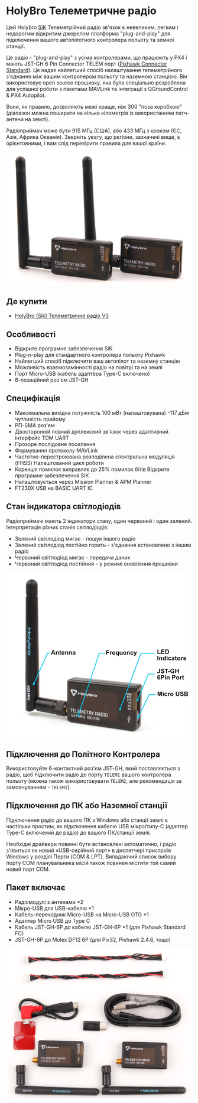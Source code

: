 # HolyBro Телеметричне радіо

Цей Holybro [SiK](../telemetry/sik_radio.md) Телеметрійний радіо зв'язок є невеликим, легким і недорогим відкритим джерелом платформа "plug-and-play" для підключення вашого автопілотного контролера польоту та земної станції.

Це радіо - "plug-and-play" з усіма контролерами, що працюють у PX4 і мають JST-GH 6 Pin Connector TELEM порт ([Pixhawk Connector Standard](https://github.com/pixhawk/Pixhawk-Standards)). Це надає найлегший спосіб налаштування телеметрійного з'єднання між вашим контролером польоту та наземною станцією. Він використовує open source прошивку, яка була спеціально розроблена для успішної роботи з пакетами MAVLink та інтеграції з QGroundControl & PX4 Autopilot.

Вони, як правило, дозволяють межі краще, ніж 300 "поза коробкою" (діапазон можна поширити на кілька кілометрів із використанням патч-антени на землі).

Радіоприймач може бути 915 МГц (США), або 433 МГц з кроком (ЄС, Азія, Африка Океанія). Зверніть увагу, що регіони, зазначені вище, є орієнтовними, і вам слід перевірити правила для вашої країни.

<img src="../../assets/hardware/telemetry/holybro_sik_radio_v3.png" width="600px" title="Sik Telemetry Radio" />

## Де купити

- [HolyBro (Sik) Телеметричне радіо V3](https://holybro.com/collections/telemetry-radios/products/sik-telemetry-radio-v3)

## Особливості

- Відкрите програмне забезпечення SiK
- Plug-n-play для стандартного контролера польоту Pixhawk
- Найлегший спосіб підключити ваш автопілот та наземну станцію
- Можливість взаємозамінності радіо на повітрі та на землі
- Порт Micro-USB (кабель адаптера Type-C включено)
- 6-позиційний роз'єм JST-GH

## Специфікація

- Максимальна вихідна потужність 100 мВт (налаштовувана) -117 дБм чутливість прийому
- РП-SMA роз'єм
- Двосторонній повний дуплексний зв'язок через адаптивний інтерфейс TDM UART
- Прозоре послідовне посилання
- Формування протоколу MAVLink
- Частотно-перестроювана розподілена спектральна модуляція (FHSS) Налаштований цикл роботи
- Корекція помилок виправляє до 25% помилок бітів Відкрите програмне забезпечення SIK
- Налаштовується через Mission Planner & APM Planner
- FT230X USB на BASIC UART IC

## Стан індикатора світлодіодів

Радіоприймачі мають 2 індикатори стану, один червоний і один зелений. Інтерпретація різних станів світлодіодів:

- Зелений світлодіод мигає - пошук іншого радіо
- Зелений світлодіод постійно горить - з'єднання встановлено з іншим радіо
- Червоний світлодіод мигає - передача даних
- Червоний світлодіод постійний - у режимі оновлення прошивки

<img src="../../assets/hardware/telemetry/holybro_sik_telemetry_label.jpg" width="500px" title="Pixhawk5x Upright Image" />

## Підключення до Політного Контролера

Використовуйте 6-контактний роз'єм JST-GH, який поставляється з радіо, щоб підключити радіо до порту `TELEM1` вашого контролера польоту (можна також використовувати `TELEM2`, але рекомендація за замовчуванням - `TELEM1`).

## Підключення до ПК або Наземної станції

Підключення радіо до вашого ПК з Windows або станції землі є настільки простим, як підключення кабелю USB мікро/типу-C (адаптер Type-C включений до радіо) до вашого ПК/станції землі.

Необхідні драйвери повинні бути встановлені автоматично, і радіо з'явиться як новий «USB-серійний порт» в диспетчері пристроїв Windows у розділі Порти (COM &  LPT). Випадаючий список вибору порту COM планувальника місій також повинен містити той самий новий порт COM.

## Пакет включає

- Радіомодулі з антенами \*2
- Мікро-USB для USB-кабелю \*1
- Кабель-переходник Micro-USB на Micro-USB OTG \*1
- Адаптер Micro USB до Type C
- Кабель JST-GH-6P до кабелю JST-GH-6P \*1 (для Pixhawk Standard FC)
- JST-GH-6P до Molex DF12 6P (для Pix32, Pixhawk 2.4.6, тощо)

<img src="../../assets/hardware/telemetry/holybro_sik_radio_v3_include.png" width="600px" title="Sik Telemetry Radio" />
